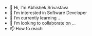 - 👋 Hi, I’m Abhishek Srivastava 
- 👀 I’m interested in Software Developer 
- 🌱 I’m currently learning ..
- 💞️ I’m looking to collaborate on ...
- 📫 How to reach 

<!---
abhi6206kr/abhi6206kr is a ✨ special ✨ repository because its `README.md` (this file) appears on your GitHub profile.
You can click the Preview link to take a look at your changes.
--->
